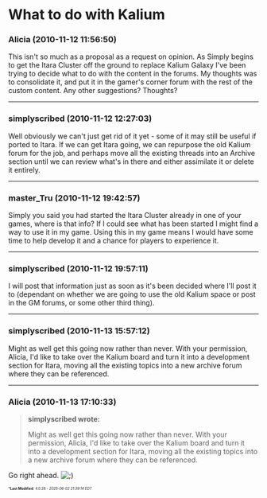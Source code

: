 # What to do with Kalium

### **Alicia** (2010-11-12 11:56:50)

This isn't so much as a proposal as a request on opinion.
As Simply begins to get the Itara Cluster off the ground to replace Kalium Galaxy I've been trying to decide what to do with the content in the forums.
My thoughts was to consolidate it, and put it in the gamer's corner forum with the rest of the custom content.
Any other suggestions? Thoughts?

---

### **simplyscribed** (2010-11-12 12:27:03)

Well obviously we can't just get rid of it yet - some of it may still be useful if ported to Itara.
If we can get Itara going, we can repurpose the old Kalium forum for the job, and perhaps move all the existing threads into an Archive section until we can review what's in there and either assimilate it or delete it entirely.

---

### **master_Tru** (2010-11-12 19:42:57)

Simply you said you had started the Itara Cluster already in one of your games, where is that info? If I could see what has been started I might find a way to use it in my game. Using this in my game means I would have some time to help develop it and a chance for players to experience it.

---

### **simplyscribed** (2010-11-12 19:57:11)

I will post that information just as soon as it's been decided where I'll post it to (dependant on whether we are going to use the old Kalium space or post in the GM forums, or some other third thing).

---

### **simplyscribed** (2010-11-13 15:57:12)

Might as well get this going now rather than never.
With your permission, Alicia, I'd like to take over the Kalium board and turn it into a development section for Itara, moving all the existing topics into a new archive forum where they can be referenced.

---

### **Alicia** (2010-11-13 17:10:33)

> **simplyscribed wrote:**
>
> Might as well get this going now rather than never.
> With your permission, Alicia, I&#39;d like to take over the Kalium board and turn it into a development section for Itara, moving all the existing topics into a new archive forum where they can be referenced.

Go right ahead. <!-- s;) -->![;)](https://i.ibb.co/GfkGswQC/icon-e-wink.gif)<!-- s;) -->



<span style="font-size: 0.5em;">***Last Modified**: 4.0.28 - *2025-06-02 21:39:14 EDT*</span>